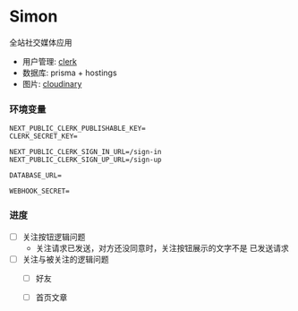 # Simon
全站社交媒体应用

- 用户管理: [clerk](https://clerk.com/)
- 数据库: prisma + hostings
- 图片: [cloudinary](https://cloudinary.com/)

<!-- npm 镜像 --registry=https://registry.npmmirror.com -->

### 环境变量
```env
NEXT_PUBLIC_CLERK_PUBLISHABLE_KEY=
CLERK_SECRET_KEY=

NEXT_PUBLIC_CLERK_SIGN_IN_URL=/sign-in
NEXT_PUBLIC_CLERK_SIGN_UP_URL=/sign-up

DATABASE_URL=

WEBHOOK_SECRET=
```

### 进度
- [ ] 关注按钮逻辑问题
  - 关注请求已发送，对方还没同意时，关注按钮展示的文字不是 已发送请求
- [ ] 关注与被关注的逻辑问题
  - [ ] 好友
  - [ ] 首页文章

